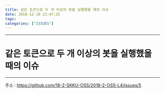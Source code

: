 ```yaml
---
title: 같은 토큰으로 두 개 이상의 봇을 실행했을 때의 이슈
date: 2018-12-10 21:47:25
tags:
categories: ["ISSUES"]
---
```


	
*******************************************************

# 같은 토큰으로 두 개 이상의 봇을 실행했을 때의 이슈
---
주소 : https://github.com/18-2-SKKU-OSS/2018-2-OSS-L4/issues/5
